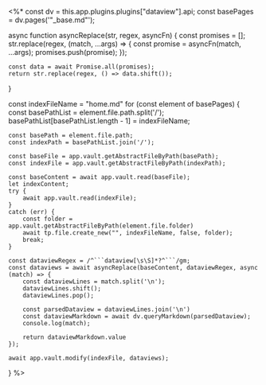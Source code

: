 <%*
const dv = this.app.plugins.plugins["dataview"].api;
const basePages = dv.pages('"_base.md"');

async function asyncReplace(str, regex, asyncFn) {
    const promises = [];
    str.replace(regex, (match, ...args) => {
        const promise = asyncFn(match, ...args);
        promises.push(promise);
    });

    const data = await Promise.all(promises);
    return str.replace(regex, () => data.shift());
}

const indexFileName = "home.md"
for (const element of basePages) {
	const basePathList = element.file.path.split('/');
	basePathList[basePathList.length - 1] = indexFileName;

	const basePath = element.file.path;
	const indexPath = basePathList.join('/');

	const baseFile = app.vault.getAbstractFileByPath(basePath);
	const indexFile = app.vault.getAbstractFileByPath(indexPath);

	const baseContent = await app.vault.read(baseFile);
	let indexContent;
	try {
		await app.vault.read(indexFile);
	}
	catch (err) {
		const folder = app.vault.getAbstractFileByPath(element.file.folder)
		await tp.file.create_new("", indexFileName, false, folder);
		break;
	}

	const dataviewRegex = /^```dataview[\s\S]*?^```/gm;
	const dataviews = await asyncReplace(baseContent, dataviewRegex, async (match) => {
		const dataviewLines = match.split('\n');
		dataviewLines.shift();
		dataviewLines.pop();
		
		const parsedDataview = dataviewLines.join('\n')
		const dataviewMarkdown = await dv.queryMarkdown(parsedDataview);
		console.log(match);

		return dataviewMarkdown.value
	});
	
	await app.vault.modify(indexFile, dataviews);
}
%>